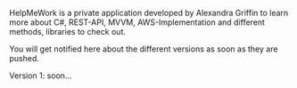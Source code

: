 HelpMeWork is a private application developed by Alexandra Griffin to learn more about C#, REST-API, MVVM, AWS-Implementation and different methods, libraries to check out.

You will get notified here about the different versions as soon as they are pushed.

Version 1: soon...
